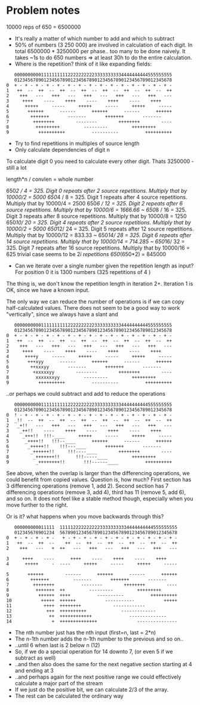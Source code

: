 # Problem notes

10000 reps of 650 = 6500000

* It's really a matter of which number to add and which to subtract
* 50% of numbers (3 250 000) are involved in calculation of each digit. In total 6500000 * 3250000 per phase.. too many to be done naively. It takes ~1s to do 650 numbers => at least 30h to do the entire calculation.
* Where is the repetition? think of it like expanding fields:

```text
   00000000001111111111222222222233333333334444444444555555555
   01234567890123456789012345678901234567890123456789012345678
0  + - + - + - + - + - + - + - + - + - + - + - + - + - + - + -
1   ++  --  ++  --  ++  --  ++  --  ++  --  ++  --  ++  --  ++
2    +++   ---   +++   ---   +++   ---   +++   ---   +++   ---
3     ++++    ----    ++++    ----    ++++    ----    ++++    
4      +++++     -----     +++++     -----     +++++     -----
5       ++++++      ------      ++++++      ------      ++++++
6        +++++++       -------       +++++++       -------
7         ++++++++        --------        ++++++++        ----
8          +++++++++         ---------         +++++++++      
9           ++++++++++          ----------          ++++++++++
```

* Try to find repetitions in multiples of source length
* Only calculate dependencies of digit n

To calculate digit 0 you need to calculate every other digit. Thats 3250000 - still a lot

length*n / convlen = whole number

650*2 /  4 = 325. Digit 0 repeats after  2 source repetitions. Multiply that by 10000/2 = 5000
650*4 /  8 = 325. Digit 1 repeats after  4 source repetitions. Multiply that by 10000/4 = 2500
650*6 / 12 = 325. Digit 2 repeats after  6 source repetitions. Multiply that by 10000/6 = 1666.66 ~
650*8 / 16 = 325. Digit 3 repeats after  8 source repetitions. Multiply that by 10000/8 = 1250 
650*10/ 20 = 325. Digit 4 repeats after  2 source repetitions. Multiply that by 10000/2 = 5000
650*12/ 24 = 325. Digit 5 repeats after 12 source repetitions. Multiply that by 10000/12 = 833.33 ~
650*14/ 28 = 325. Digit 6 repeats after 14 source repetitions. Multiply that by 10000/14 = 714.285 ~
650*16/ 32 = 325. Digit 7 repeats after 16 source repetitions. Multiply that by 10000/16 = 625
trivial case seems to be 2*i repetitions
650*(650*2) = 845000

* Can we iterate over a single number given the repetition length as input? For position 0 it is 1300 numbers (325 repetitions of 4 )

The thing is, we don't know the repetition length in iteration 2+. Iteration 1 is OK, since we have a known input.

The only way we can reduce the number of operations is if we can copy half-calculated values. 
There does not seem to be a good way to work "vertically", since we always have a slant and 

```text
   00000000001111111111222222222233333333334444444444555555555
   01234567890123456789012345678901234567890123456789012345678
0  + - + - + - + - + - + - + - + - + - + - + - + - + - + - + -
1   ++  --  ++  --  ++  --  ++  --  ++  --  ++  --  ++  --  ++
2    +++   ---   +++   ---   +++   ---   +++   ---   +++   ---
3     ++++    ----    ++++    ----    ++++    ----    ++++    
4      ++++y     -----     +++++     -----     +++++     -----
5       +++xyy      ------      ++++++      ------      ++++++
6        ++xxxyy       -------       +++++++       -------
7         +xxxxxyy        --------        ++++++++        ----
8          xxxxxxxyy         ---------         +++++++++      
9           ++++++++++          ----------          ++++++++++
```

..or perhaps we could subtract and add to reduce the operations

```text
   00000000001111111111222222222233333333334444444444555555555
   01234567890123456789012345678901234567890123456789012345678
0  ! - + - + - + - + - + - + - + - + - + - + - + - + - + - + -
1  _!!  --  ++  --  ++  --  ++  --  ++  --  ++  --  ++  --  ++
2   _+!!   ---   +++   ---   +++   ---   +++   ---   +++   ---
3    _++!!    ----    ++++    ----    ++++    ----    ++++    
4     _+++!!  !!!-____     +++++     -----     +++++     -----
5      _++++!!   !!!--____      ++++++      ------      ++++++
6       _+++++!!    !!!---____       +++++++       -------
7        _++++++!!     !!!----____        ++++++++        ----
8         _+++++++!!      !!!-----____         +++++++++      
9          _++++++++!!       !!!------____          ++++++++++
```

See above, when the overlap is larger than the differencing operations, we could benefit from copied values. Question is, how much?
First section has 3 differencing operations (remove 1, add 2). Second section has 7 differencing operations (remove 3, add 4), third has 11 (remove 5, add 6), and so on.
It does not feel like a stable method though, especially when you move further to the right.

Or is it? what happens when you move backwards through this?

```text
   000000000011111  11111222222222233333333334444444444555555555
   012345678901234  56789012345678901234567890123456789012345678
0  + - + - + - + -   + - + - + - + - + - + - + - + - + - + - + -
1   ++  --  ++  --    ++  --  ++  --  ++  --  ++  --  ++  --  ++
2    +++   ---   +  ++   ---   +++   ---   +++   ---   +++   ---

3     ++++    ----      ++++    ----    ++++    ----    ++++    
4      +++++     -  ----     +++++     -----     +++++     -----

5       ++++++        ------      ++++++      ------      ++++++
6        +++++++         -------       +++++++       -------
7         ++++++++          --------        ++++++++        ----
8          +++++++  ++         ---------         +++++++++      
9           ++++++  ++++          ----------          ++++++++++
10           +++++  ++++++           -----------           +++++
11            ++++  ++++++++            ------------            
12             +++  ++++++++++             -------------        
13              ++  ++++++++++++              --------------    
14               +  ++++++++++++++               ---------------
```

* The nth number just has the nth input (first=n, last = 2*n)
* The n-1th number adds the n-1th number to the previous and so on..
* ..until 6 when last is 2 below n (12)
* So, if we do a special operation for 14 downto 7, (or even 5 if we subtract as well)
* ..and then also does the same for the next negative section starting at 4 and ending at 3
* ..and perhaps again for the next positive range we could effectively calculate a major part of the stream
* If we just do the positive bit, we can calculate 2/3 of the array.
* The rest can be calculated the ordinary way